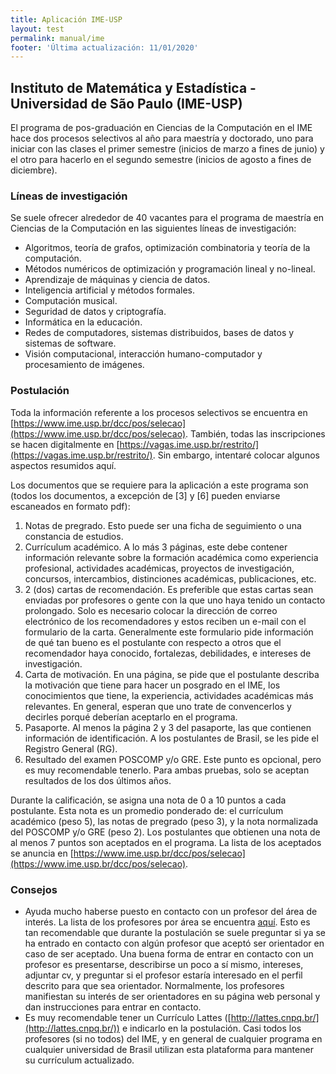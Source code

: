 ```yaml
---
title: Aplicación IME-USP
layout: test
permalink: manual/ime
footer: 'Última actualización: 11/01/2020'
---
```


## Instituto de Matemática y Estadística - Universidad de São Paulo (IME-USP)

El programa de pos-graduación en Ciencias de la Computación en el IME hace dos procesos selectivos al año para maestría y doctorado, uno para iniciar con las clases el primer semestre (inicios de marzo a fines de junio) y el otro para hacerlo en el segundo semestre (inicios de agosto a fines de diciembre).

### Líneas de investigación

Se suele ofrecer alrededor de 40 vacantes para el programa de maestría en Ciencias de la Computación en las siguientes líneas de investigación:

* Algoritmos, teoría de grafos, optimización combinatoria y teoría de la computación.
* Métodos numéricos de optimización y programación lineal y no-lineal.
* Aprendizaje de máquinas y ciencia de datos.
* Inteligencia artificial y métodos formales.
* Computación musical.
* Seguridad de datos y criptografía.
* Informática en la educación.
* Redes de computadores, sistemas distribuidos, bases de datos y sistemas de software.
* Visión computacional, interacción humano-computador y procesamiento de imágenes.

### Postulación

Toda la información referente a los procesos selectivos se encuentra en [https://www.ime.usp.br/dcc/pos/selecao](https://www.ime.usp.br/dcc/pos/selecao). También, todas las inscripciones se hacen digitalmente en [https://vagas.ime.usp.br/restrito/](https://vagas.ime.usp.br/restrito/). Sin embargo, intentaré colocar algunos aspectos resumidos aquí.

Los documentos que se requiere para la aplicación a este programa son (todos los documentos, a excepción de [3] y [6] pueden enviarse escaneados en formato pdf):

1. Notas de pregrado. Esto puede ser una ficha de seguimiento o una constancia de estudios.
2. Currículum académico. A lo más 3 páginas, este debe contener información relevante sobre la formación académica como experiencia profesional, actividades académicas, proyectos de investigación, concursos, intercambios, distinciones académicas, publicaciones, etc.
3. 2 (dos) cartas de recomendación. Es preferible que estas cartas sean enviadas por profesores o gente con la que uno haya tenido un contacto prolongado. Solo es necesario colocar la dirección de correo electrónico de los recomendadores y estos reciben un e-mail con el formulario de la carta. Generalmente este formulario pide información de qué tan bueno es el postulante con respecto a otros que el recomendador haya conocido, fortalezas, debilidades, e intereses de investigación.
4. Carta de motivación. En una página, se pide que el postulante describa la motivación que tiene para hacer un posgrado en el IME, los conocimientos que tiene, la experiencia, actividades académicas más relevantes. En general, esperan que uno trate de convencerlos y decirles porqué deberían aceptarlo en el programa.
5. Pasaporte. Al menos la página 2 y 3 del pasaporte, las que contienen información de identificación. A los postulantes de Brasil, se les pide el Registro General (RG).
6. Resultado del examen POSCOMP y/o GRE. Este punto es opcional, pero es muy recomendable tenerlo. Para ambas pruebas, solo se aceptan resultados de los dos últimos años.

Durante la calificación, se asigna una nota de 0 a 10 puntos a cada postulante. Esta nota es un promedio ponderado de: el currículum académico (peso 5), las notas de pregrado (peso 3), y la nota normalizada del POSCOMP y/o GRE (peso 2). Los postulantes que obtienen una nota de al menos 7 puntos son aceptados en el programa. La lista de los aceptados se anuncia en [https://www.ime.usp.br/dcc/pos/selecao](https://www.ime.usp.br/dcc/pos/selecao).

### Consejos

* Ayuda mucho haberse puesto en contacto con un profesor del área de interés. La lista de los profesores por área se encuentra [aquí](https://www.ime.usp.br/dcc/pos/areas). Esto es tan recomendable que durante la postulación se suele preguntar si ya se ha entrado en contacto con algún profesor que aceptó ser orientador en caso de ser aceptado. Una buena forma de entrar en contacto con un profesor es presentarse, describirse un poco a sí mismo, intereses, adjuntar cv, y preguntar si el profesor estaría interesado en el perfil descrito para que sea orientador. Normalmente, los profesores manifiestan su interés de ser orientadores en su página web personal y dan instrucciones para entrar en contacto.
* Es muy recomendable tener un Currículo Lattes ([http://lattes.cnpq.br/](http://lattes.cnpq.br/)) e indicarlo en la postulación. Casi todos los profesores (si no todos) del IME, y en general de cualquier programa en cualquier universidad de Brasil utilizan esta plataforma para mantener su currículum actualizado.